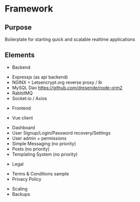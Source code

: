Framework
=========

Purpose
-------
Boilerplate for starting quick and scalable realtime applications

Elements
--------

* Backend
+ Expressjs (as api backend)
+ NGINX + Letsencrypt.org reverse proxy / lb
+ MySQL Dao https://github.com/dresende/node-orm2 
+ RabbitMQ
+ Socket.io / Axios

* Frontend
+ Vue client
- Dashboard
- User Signup/Login/Password recovery/Settings
- User admin + permissions
- Simple Messaging (no priority)
- Posts (no priority)
- Templating System (no priority)

* Legal
+ Terms & Conditions sample
+ Privacy Policy

* Scaling
* Backups
